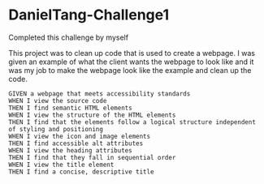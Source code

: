 # DanielTang-Challenge1
Completed this challenge by myself 

This project was to clean up code that is used to create a webpage. I was given an example of what the client wants the webpage to look like and it was my job to make the webpage look like the example and clean up the code. 


```
GIVEN a webpage that meets accessibility standards
WHEN I view the source code
THEN I find semantic HTML elements
WHEN I view the structure of the HTML elements
THEN I find that the elements follow a logical structure independent of styling and positioning
WHEN I view the icon and image elements
THEN I find accessible alt attributes
WHEN I view the heading attributes
THEN I find that they fall in sequential order
WHEN I view the title element
THEN I find a concise, descriptive title
```
